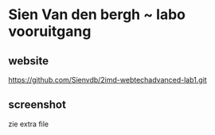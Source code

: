 # Sien Van den bergh ~ labo vooruitgang
## website
https://github.com/Sienvdb/2imd-webtechadvanced-lab1.git

## screenshot
zie extra file